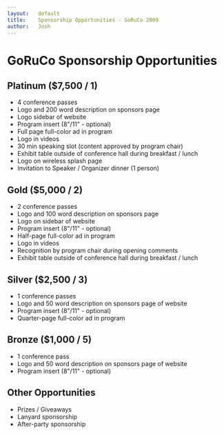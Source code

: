 ```yaml
---
layout:   default
title:    Sponsorship Opportunities - GoRuCo 2009
author:   Josh
---
```


GoRuCo Sponsorship Opportunities
================================

Platinum ($7,500 / 1)
---------------------

* 4 conference passes
* Logo and 200 word description on sponsors page
* Logo sidebar of website
* Program insert (8"/11" - optional)
* Full page full-color ad in program
* Logo in videos
* 30 min speaking slot (content approved by program chair)
* Exhibit table outside of conference hall during breakfast / lunch
* Logo on wireless splash page
* Invitation to Speaker / Organizer dinner (1 person)

Gold ($5,000 / 2)
-----------------

* 2 conference passes
* Logo and 100 word description on sponsors page
* Logo on sidebar of website
* Program insert (8"/11" - optional)
* Half-page full-color ad in program
* Logo in videos
* Recognition by program chair during opening comments
* Exhibit table outside of conference hall during breakfast / lunch

Silver ($2,500 / 3)
--------------------------

* 1 conference passes
* Logo and 50 word description on sponsors page of website
* Program insert (8"/11" - optional)
* Quarter-page full-color ad in program

Bronze ($1,000 / 5)
--------------------------

* 1 conference pass
* Logo and 50 word description on sponsors page of website
* Program insert (8"/11" - optional)

Other Opportunities
-------------------

* Prizes / Giveaways
* Lanyard sponsorship
* After-party sponsorship
